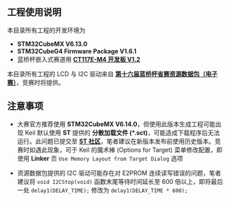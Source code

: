 ## 工程使用说明

本目录所有工程的开发环境为
* **STM32CubeMX V6.13.0**
* **STM32CubeG4 Firmware Package V1.6.1**
* 蓝桥杯嵌入式赛道用 [**CT117E-M4 开发板 V1.2**](https://item.taobao.com/item.htm?id=634196587834&skuId=4927684543021)

本目录所有工程的 LCD 与 I2C 驱动来自 [**第十六届蓝桥杯省赛资源数据包（电子赛）**](https://dasai.lanqiao.cn/notices/1096)，竞赛时将提供。

## 注意事项

* 大赛官方推荐使用 **STM32CubeMX V6.14.0**，但使用此版本生成工程可能出现 Keil 默认使用 **ST** 提供的 **分散加载文件 (\*.sct)**，可能造成下载程序后无法运行。此问题已提交至 [**ST 社区**](https://community.st.com/t5/stm32cubemx-mcus/stm32cubemx-v6-14-0-scatter-file-issue-with-stm32g474-project/td-p/780632)，笔者建议在新版本发布前使用历史版本。竞赛时如遇此现象，可于 Keil 的魔术棒 (Options for Target) 菜单修改配置，即使用 **Linker** 页 `Use Memory Layout from Target Dialog` 选项

* 资源数据包提供的 I2C 驱动可能存在对 E2PROM 连续读写错误的问题，笔者建议将 `void I2CStop(void)` 函数末尾等待时间延长至 600 倍以上，即将最后一处 `delay1(DELAY_TIME);` 修改为 `delay1(DELAY_TIME * 600);`